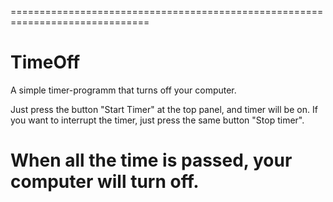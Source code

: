 ==============================================================================
# TimeOff
A simple timer-programm that turns off your computer.

Just press the button "Start Timer" at the top panel, and timer will be on.
If you want to interrupt the timer, just press the same button "Stop timer".

When all the time is passed, your computer will turn off.
==============================================================================

